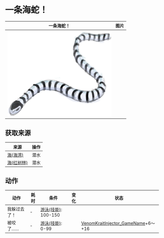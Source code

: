 # 一条海蛇！  
>   
  
  一条海蛇！  |   图片   
 ----  |  ----:   
   |  ![](Sprite/SeaKrait.png)   
  
## 获取来源  
来源  |  操作  
----  |  ----  
[海(海湾)](Sea_Bay.md)  |  潜水  
[海(红树林)](Sea_Mangroves.md)  |  潜水  
## 动作  
动作  |  耗时  |  条件  |  变化  |  状态  
----  |  ----  |  ----  |  ----  |  ----  
我躲过去了！<br>  |  -  |  [游泳(技能)](Skill_Swimming.md): 100-150  |    |    
被咬了……<br>  |  -  |  [游泳(技能)](Skill_Swimming.md): 0-99  |    |  [VenomKraitInjector_GameName](VenomKraitInjector.md)+6～+16  
